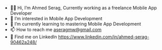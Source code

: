 - 👨‍💻 Hi, I’m Ahmed Serag, Currently working as a freelance Mobile App Developer
- 👀 I’m interested in Mobile App Development
- 🌱 I’m currently learning to mastering Mobile App Development
- 📫 How to reach me aseragmw@gmail.com
- 💬 Find me on LinkedIn https://www.linkedin.com/in/ahmed-serag-90462a248/
